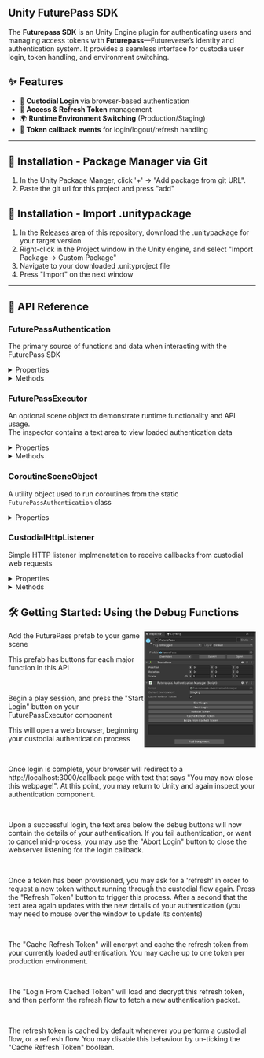 ## Unity FuturePass SDK

The **Futurepass SDK** is an Unity Engine plugin for authenticating users and managing access tokens with **Futurepass**—Futureverse’s identity and authentication system. It provides a seamless interface for custodia user login, token handling, and environment switching.

## ✨ Features

- 🔐 **Custodial Login** via browser-based authentication
- 🔄 **Access & Refresh Token** management
- 🌍 **Runtime Environment Switching** (Production/Staging)
- 🔗 **Token callback events** for login/logout/refresh handling

---

## 🧩 Installation - Package Manager via Git

1. In the Unity Package Manger, click '+' -> "Add package from git URL".
2. Paste the git url for this project and press "add"

## 🧩 Installation - Import .unitypackage

1. In the [Releases](https://github.com/futureversecom/sdk-unity-futurepass/releases) area of this repository, download the .unitypackage for your target version
2. Right-click in the Project window in the Unity engine, and select "Import Package -> Custom Package"
3. Navigate to your downloaded .unityproject file
4. Press "Import" on the next window
---

## 📄 API Reference

### FuturePassAuthentication
The primary source of functions and data when interacting with the FuturePass SDK
<details>
  <summary>Properties</summary>
  
  ```cs
  Environment CurrentEnvironment; // The current Futurepass environment (Development, Staging, or Production)
  ```
  ```cs
  CustodialAuthenticationResponse LoadedAuthenticationDetails; // The current
  ```

</details>
<details>
  <summary>Methods</summary>
  
  ```cs
  SetEnvironment (Environment environment); // Set Futurepass environment (Development, Staging, or Production)
  ```
  ```cs
  SetTokenAutoCache (bool cacheAutomatically); // Toggle whether refresh token is cached in PlayerPrefs
  ```
  ```cs
  StartLogin(Action onSuccess, Action<Exception> onFailure); // Begin the custodial authentication process
  ```
  ```cs
  AbortLogin(); // Cancel ongoing login, closing the web socket
  ```
  ```cs
  RefreshToken(); // Request a new authentication packet using loaded refresh token
  ```
  ```cs
  CacheRefreshToken(); // Encrypt and store loaded refresh token in PlayerPrefs
  ```
  ```cs
  CacheRefreshToken(string refreshToken, string passKey); // Encrypt and store provided refresh token using passKey as encryption pass-key
  ```
  ```cs
  LoginFromCachedRefreshToken(string passKey); // Load and decrypt cached refresh token, then request authentication
  ```

</details>

### FuturePassExecutor
An optional scene object to demonstrate runtime functionality and API usage.<br>
The inspector contains a text area to view loaded authentication data
<details>
  <summary>Properties</summary>

  ```cs
  FuturePassAuthentication‎.Environment environment; // Inspector enum field to set Futurepass environment
  ```
  ```cs
  bool cacheRefreshToken; // Inspector toggle whether to automatically cache refresh token
  ```
</details>
<details>
  <summary>Methods</summary>

  ```cs
  StartLogin(); // Begin the custodial authentication process
  ```
  ```cs
  AbortLogin(); // Cancel ongoing login, closing the web socket
  ```
  ```cs
  RefreshToken(); // Request a new authentication packet using loaded refresh token
  ```
  ```cs
  CacheRefreshToken(); // Encrypt and store loaded refresh token in PlayerPrefs
  ```
  ```cs
  LoginFromCachedRefreshToken(string passKey); // Load and decrypt cached refresh token, then request authentication
  ```
</details>

### CoroutineSceneObject
A utility object used to run coroutines from the static `FuturePassAuthentication` class
<details>
  <summary>Properties</summary>

  ```cs
  CoroutineSceneObject Instance; // Singleton reference to the scene object
  ```
</details>

### CustodialHttpListener
Simple HTTP listener implmenetation to receive callbacks from custodial web requests
<details>
  <summary>Properties</summary>

  ```cs
  CustodialHttpListener Instance; // Singleton reference to the listener object
  ```
  ```cs
  string ExpectedState; // The expected state value for validating CSRF protection
  ```
</details>
<details>
  <summary>Methods</summary>

  ```cs
  StartTokenAuthListener(Action<string,string,string> onAuthCodeReceived); // Create HttpListener and begin listening for callbacks. On receiving a valid packet, returns auth code details (authCode, state, ExpectedState)
  ```

  ```cs
  StopAuthTokenListener(); // Close HttpListener connection
  ```

  ```cs
  byte[] ConvertFromBase64String‎(string base64); // Convert a base64 string into a byte[]
  ```
</details>

## 🛠️ Getting Started: Using the Debug Functions

<img align="right" src="docs/sc-prefab.png" width=45%>
<p>Add the FuturePass prefab to your game scene</p>
<p>This prefab has buttons for each major function in this API</p>

<br>

<p>Begin a play session, and press the "Start Login" button on your FuturePassExecutor component</p>
<p>This will open a web browser, beginning your custodial authentication process</p>

<br>

<p>Once login is complete, your browser will redirect to a http://localhost:3000/callback page with text that says "You may now close this webpage!". At this point, you may return to Unity and again inspect your authentication component. </p>

<br>

<p>Upon a successful login, the text area below the debug buttons will now contain the details of your authentication. 
If you fail authentication, or want to cancel mid-process, you may use the "Abort Login" button to close the webserver listening for the login callback.</p>

<br>

<p>Once a token has been provisioned, you may ask for a 'refresh' in order to request a new token without running through the custodial flow again. 
  Press the "Refresh Token" button to trigger this process. After a second that the text area again updates with the new details of your authentication (you may need to mouse over the window to update its contents)</p>

<br>

<p>The "Cache Refresh Token" will encrpyt and cache the refresh token from your currently loaded authentication. You may cache up to one token per production environment.</p>

<br>

<p>The "Login From Cached Token" will load and decrypt this refresh token, and then perform the refresh flow to fetch a new authentication packet.</p>

<br>

<p>The refresh token is cached by default whenever you perform a custodial flow, or a refresh flow. You may disable this behaviour by un-ticking the "Cache Refresh Token" boolean.</p>
